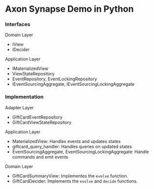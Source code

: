 # Axon Synapse Demo in Python

### Interfaces

Domain Layer

- IView
- IDecider

Application Layer

- IMaterializedView
- ViewStateRepository
- EventRepository, EventLockingRepository
- IEventSourcingAggregate, IEventSourcingLockingAggregate

### Implementation

Adapter Layer

- GiftCardEventRepository
- GiftCardViewStateRepository


Application Layer

- MaterializedView: Handles events and updates states
- giftcard_query_handler: Handles queries on updated states
- EventSourcingAggregate, EventSourcingLockingAggregate: Handle commands and emit events

Domain Layer

- GiftCardSummaryView: Implementes the `evolve` function.
- GiftCardDecider: Implements the `evolve` and `decide` functions.
